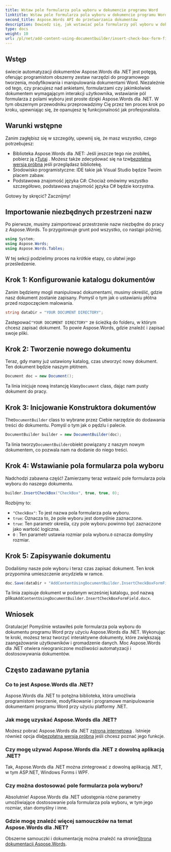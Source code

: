 ```yaml
---
title: Wstaw pole formularza pola wyboru w dokumencie programu Word
linktitle: Wstaw pole formularza pola wyboru w dokumencie programu Word
second_title: Aspose.Words API do przetwarzania dokumentów
description: Dowiedz się, jak wstawiać pola formularzy pól wyboru w dokumentach programu Word za pomocą Aspose.Words dla .NET, korzystając ze szczegółowego przewodnika krok po kroku. Idealny dla programistów.
type: docs
weight: 10
url: /pl/net/add-content-using-documentbuilder/insert-check-box-form-field/
---
```

## Wstęp
świecie automatyzacji dokumentów Aspose.Words dla .NET jest potęgą, oferując programistom obszerny zestaw narzędzi do programowego tworzenia, modyfikowania i manipulowania dokumentami Word. Niezależnie od tego, czy pracujesz nad ankietami, formularzami czy jakimkolwiek dokumentem wymagającym interakcji użytkownika, wstawianie pól formularza z polami wyboru jest proste dzięki Aspose.Words dla .NET. W tym obszernym przewodniku przeprowadzimy Cię przez ten proces krok po kroku, upewniając się, że opanujesz tę funkcjonalność jak profesjonalista.

## Warunki wstępne

Zanim zagłębisz się w szczegóły, upewnij się, że masz wszystko, czego potrzebujesz:

-  Biblioteka Aspose.Words dla .NET: Jeśli jeszcze tego nie zrobiłeś, pobierz ją z[Tutaj](https://releases.aspose.com/words/net/) . Możesz także zdecydować się na tzw[bezpłatna wersja próbna](https://releases.aspose.com/) jeśli przeglądasz bibliotekę.
- Środowisko programistyczne: IDE takie jak Visual Studio będzie Twoim placem zabaw.
- Podstawowa znajomość języka C#: Chociaż omówimy wszystko szczegółowo, podstawowa znajomość języka C# będzie korzystna.

Gotowy by skręcić? Zacznijmy!

## Importowanie niezbędnych przestrzeni nazw

Po pierwsze, musimy zaimportować przestrzenie nazw niezbędne do pracy z Aspose.Words. To przygotowuje grunt pod wszystko, co nastąpi później.

```csharp
using System;
using Aspose.Words;
using Aspose.Words.Tables;
```

W tej sekcji podzielimy proces na krótkie etapy, co ułatwi jego prześledzenie. 

## Krok 1: Konfigurowanie katalogu dokumentów

Zanim będziemy mogli manipulować dokumentami, musimy określić, gdzie nasz dokument zostanie zapisany. Pomyśl o tym jak o ustawianiu płótna przed rozpoczęciem malowania.

```csharp
string dataDir = "YOUR DOCUMENT DIRECTORY";
```

 Zastępować`"YOUR DOCUMENT DIRECTORY"` ze ścieżką do folderu, w którym chcesz zapisać dokument. To powie Aspose.Words, gdzie znaleźć i zapisać swoje pliki.

## Krok 2: Tworzenie nowego dokumentu

Teraz, gdy mamy już ustawiony katalog, czas utworzyć nowy dokument. Ten dokument będzie naszym płótnem.

```csharp
Document doc = new Document();
```

 Ta linia inicjuje nową instancję klasy`Document` class, dając nam pusty dokument do pracy.

## Krok 3: Inicjowanie Konstruktora dokumentów

 The`DocumentBuilder` class to wybrane przez Ciebie narzędzie do dodawania treści do dokumentu. Pomyśl o tym jak o pędzlu i palecie.

```csharp
DocumentBuilder builder = new DocumentBuilder(doc);
```

 Ta linia tworzy`DocumentBuilder`obiekt powiązany z naszym nowym dokumentem, co pozwala nam na dodanie do niego treści.

## Krok 4: Wstawianie pola formularza pola wyboru

Nadchodzi zabawna część! Zamierzamy teraz wstawić pole formularza pola wyboru do naszego dokumentu.

```csharp
builder.InsertCheckBox("CheckBox", true, true, 0);
```

Rozbijmy to:
- `"CheckBox"`: To jest nazwa pola formularza pola wyboru.
- `true`: Oznacza to, że pole wyboru jest domyślnie zaznaczone.
- `true`: Ten parametr określa, czy pole wyboru powinno być zaznaczone jako wartość logiczna.
- `0` : Ten parametr ustawia rozmiar pola wyboru.`0` oznacza domyślny rozmiar.

## Krok 5: Zapisywanie dokumentu

Dodaliśmy nasze pole wyboru i teraz czas zapisać dokument. Ten krok przypomina umieszczenie arcydzieła w ramce.

```csharp
doc.Save(dataDir + "AddContentUsingDocumentBuilder.InsertCheckBoxFormField.docx");
```

 Ta linia zapisuje dokument w podanym wcześniej katalogu, pod nazwą pliku`AddContentUsingDocumentBuilder.InsertCheckBoxFormField.docx`.

## Wniosek

Gratulacje! Pomyślnie wstawiłeś pole formularza pola wyboru do dokumentu programu Word przy użyciu Aspose.Words dla .NET. Wykonując te kroki, możesz teraz tworzyć interaktywne dokumenty, które zwiększają zaangażowanie użytkowników i gromadzenie danych. Moc Aspose.Words dla .NET otwiera nieograniczone możliwości automatyzacji i dostosowywania dokumentów.

## Często zadawane pytania

### Co to jest Aspose.Words dla .NET?

Aspose.Words dla .NET to potężna biblioteka, która umożliwia programistom tworzenie, modyfikowanie i programowe manipulowanie dokumentami programu Word przy użyciu platformy .NET.

### Jak mogę uzyskać Aspose.Words dla .NET?

 Możesz pobrać Aspose.Words dla .NET z[strona internetowa](https://releases.aspose.com/words/net/) . Istnieje również opcja dla[bezpłatna wersja próbna](https://releases.aspose.com/) jeśli chcesz poznać jego funkcje.

### Czy mogę używać Aspose.Words dla .NET z dowolną aplikacją .NET?

Tak, Aspose.Words dla .NET można zintegrować z dowolną aplikacją .NET, w tym ASP.NET, Windows Forms i WPF.

### Czy można dostosować pole formularza pola wyboru?

Absolutnie! Aspose.Words dla .NET udostępnia różne parametry umożliwiające dostosowanie pola formularza pola wyboru, w tym jego rozmiar, stan domyślny i inne.

### Gdzie mogę znaleźć więcej samouczków na temat Aspose.Words dla .NET?

 Obszerne samouczki i dokumentację można znaleźć na stronie[Strona dokumentacji Aspose.Words](https://reference.aspose.com/words/net/).
